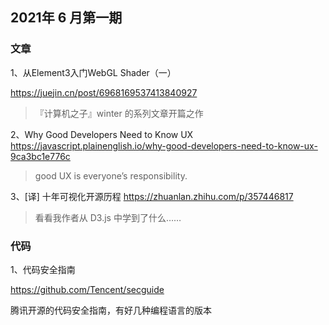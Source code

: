 ## 2021年 6 月第一期


### 文章

1、从Element3入门WebGL Shader（一）

https://juejin.cn/post/6968169537413840927

>『计算机之子』winter 的系列文章开篇之作

2、Why Good Developers Need to Know UX
https://javascript.plainenglish.io/why-good-developers-need-to-know-ux-9ca3bc1e776c

> good UX is everyone’s responsibility.

3、[译] 十年可视化开源历程
https://zhuanlan.zhihu.com/p/357446817
> 看看我作者从 D3.js 中学到了什么……

### 代码

1、代码安全指南

https://github.com/Tencent/secguide

腾讯开源的代码安全指南，有好几种编程语言的版本



